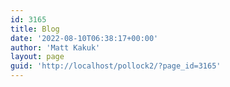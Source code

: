 ```yaml
---
id: 3165
title: Blog
date: '2022-08-10T06:38:17+00:00'
author: 'Matt Kakuk'
layout: page
guid: 'http://localhost/pollock2/?page_id=3165'
---
```


